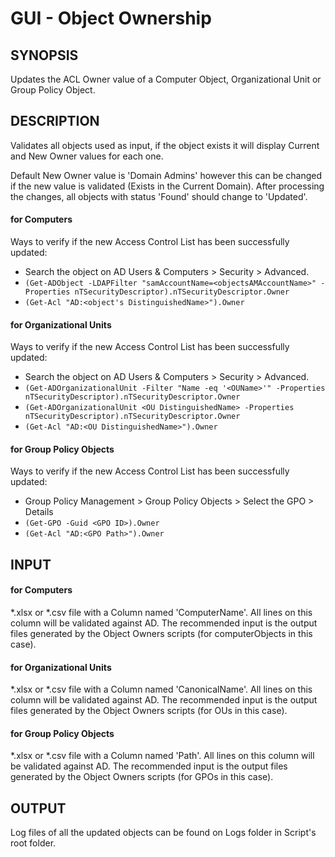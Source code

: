 # GUI - Object Ownership

## SYNOPSIS
Updates the ACL Owner value of a Computer Object, Organizational Unit or Group Policy Object.

## DESCRIPTION
Validates all objects used as input, if the object exists it will display Current and New Owner values for each one.

Default New Owner value is 'Domain Admins' however this can be changed if the new value is validated (Exists in the Current Domain).
After processing the changes, all objects with status 'Found' should change to 'Updated'.

#### for Computers
Ways to verify if the new Access Control List has been successfully updated:
   - Search the object on AD Users & Computers > Security > Advanced.
   - `(Get-ADObject -LDAPFilter "samAccountName=<objectsAMAccountName>" -Properties nTSecurityDescriptor).nTSecurityDescriptor.Owner`
   - `(Get-Acl "AD:<object's DistinguishedName>").Owner`

#### for Organizational Units
Ways to verify if the new Access Control List has been successfully updated:
   - Search the object on AD Users & Computers > Security > Advanced.
   - `(Get-ADOrganizationalUnit -Filter "Name -eq '<OUName>'" -Properties nTSecurityDescriptor).nTSecurityDescriptor.Owner`
   - `(Get-ADOrganizationalUnit <OU DistinguishedName> -Properties nTSecurityDescriptor).nTSecurityDescriptor.Owner`
   - `(Get-Acl "AD:<OU DistinguishedName>").Owner`

#### for Group Policy Objects
Ways to verify if the new Access Control List has been successfully updated:
   - Group Policy Management > Group Policy Objects > Select the GPO > Details
   - `(Get-GPO -Guid <GPO ID>).Owner`
   - `(Get-Acl "AD:<GPO Path>").Owner`

## INPUT

#### for Computers

*.xlsx or *.csv file with a Column named 'ComputerName'. All lines on this column will be validated against AD.
The recommended input is the output files generated by the Object Owners scripts (for computerObjects in this case).

#### for Organizational Units

*.xlsx or *.csv file with a Column named 'CanonicalName'. All lines on this column will be validated against AD.
The recommended input is the output files generated by the Object Owners scripts (for OUs in this case).

#### for Group Policy Objects

*.xlsx or *.csv file with a Column named 'Path'. All lines on this column will be validated against AD.
The recommended input is the output files generated by the Object Owners scripts (for GPOs in this case).


## OUTPUT
Log files of all the updated objects can be found on Logs folder in Script's root folder.
